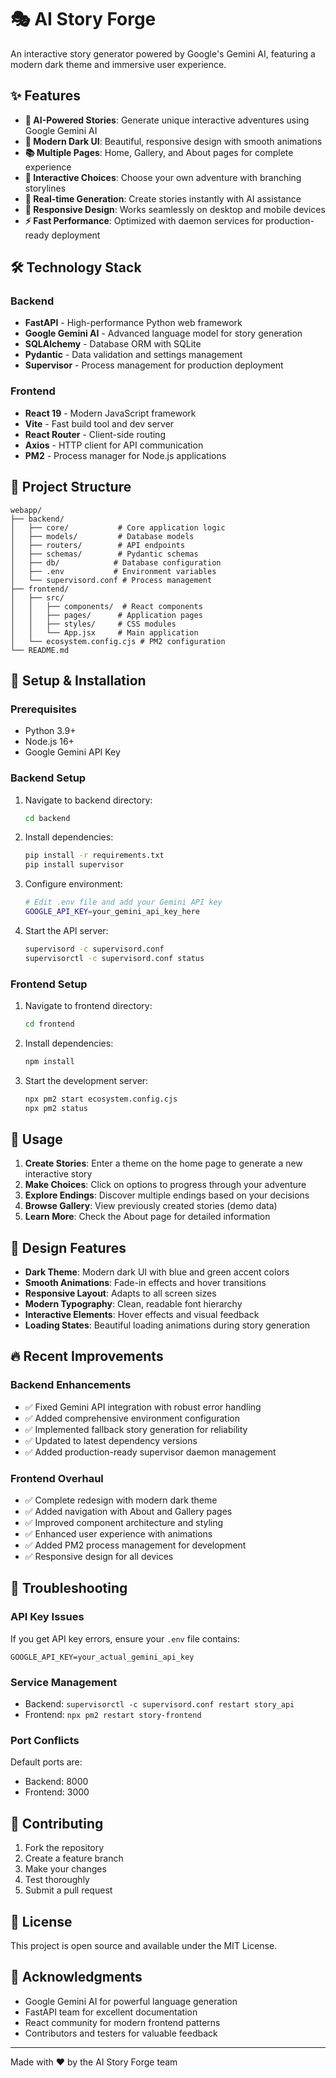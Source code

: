# 🎭 AI Story Forge

An interactive story generator powered by Google's Gemini AI, featuring a modern dark theme and immersive user experience.

## ✨ Features

- **🤖 AI-Powered Stories**: Generate unique interactive adventures using Google Gemini AI
- **🎨 Modern Dark UI**: Beautiful, responsive design with smooth animations
- **📚 Multiple Pages**: Home, Gallery, and About pages for complete experience  
- **🔄 Interactive Choices**: Choose your own adventure with branching storylines
- **💫 Real-time Generation**: Create stories instantly with AI assistance
- **📱 Responsive Design**: Works seamlessly on desktop and mobile devices
- **⚡ Fast Performance**: Optimized with daemon services for production-ready deployment



## 🛠️ Technology Stack

### Backend
- **FastAPI** - High-performance Python web framework
- **Google Gemini AI** - Advanced language model for story generation
- **SQLAlchemy** - Database ORM with SQLite
- **Pydantic** - Data validation and settings management
- **Supervisor** - Process management for production deployment

### Frontend  
- **React 19** - Modern JavaScript framework
- **Vite** - Fast build tool and dev server
- **React Router** - Client-side routing
- **Axios** - HTTP client for API communication
- **PM2** - Process manager for Node.js applications

## 📁 Project Structure

```
webapp/
├── backend/
│   ├── core/           # Core application logic
│   ├── models/         # Database models  
│   ├── routers/        # API endpoints
│   ├── schemas/        # Pydantic schemas
│   ├── db/            # Database configuration
│   ├── .env           # Environment variables
│   └── supervisord.conf # Process management
├── frontend/
│   ├── src/
│   │   ├── components/  # React components
│   │   ├── pages/      # Application pages
│   │   ├── styles/     # CSS modules
│   │   └── App.jsx     # Main application
│   └── ecosystem.config.cjs # PM2 configuration
└── README.md
```

## 🔧 Setup & Installation

### Prerequisites
- Python 3.9+
- Node.js 16+
- Google Gemini API Key

### Backend Setup

1. Navigate to backend directory:
   ```bash
   cd backend
   ```

2. Install dependencies:
   ```bash
   pip install -r requirements.txt
   pip install supervisor
   ```

3. Configure environment:
   ```bash
   # Edit .env file and add your Gemini API key
   GOOGLE_API_KEY=your_gemini_api_key_here
   ```

4. Start the API server:
   ```bash
   supervisord -c supervisord.conf
   supervisorctl -c supervisord.conf status
   ```

### Frontend Setup

1. Navigate to frontend directory:
   ```bash
   cd frontend
   ```

2. Install dependencies:
   ```bash
   npm install
   ```

3. Start the development server:
   ```bash
   npx pm2 start ecosystem.config.cjs
   npx pm2 status
   ```

## 🎯 Usage

1. **Create Stories**: Enter a theme on the home page to generate a new interactive story
2. **Make Choices**: Click on options to progress through your adventure
3. **Explore Endings**: Discover multiple endings based on your decisions
4. **Browse Gallery**: View previously created stories (demo data)
5. **Learn More**: Check the About page for detailed information

## 🎨 Design Features

- **Dark Theme**: Modern dark UI with blue and green accent colors
- **Smooth Animations**: Fade-in effects and hover transitions
- **Responsive Layout**: Adapts to all screen sizes
- **Modern Typography**: Clean, readable font hierarchy
- **Interactive Elements**: Hover effects and visual feedback
- **Loading States**: Beautiful loading animations during story generation

## 🔥 Recent Improvements

### Backend Enhancements
- ✅ Fixed Gemini API integration with robust error handling
- ✅ Added comprehensive environment configuration
- ✅ Implemented fallback story generation for reliability
- ✅ Updated to latest dependency versions
- ✅ Added production-ready supervisor daemon management

### Frontend Overhaul
- ✅ Complete redesign with modern dark theme
- ✅ Added navigation with About and Gallery pages  
- ✅ Improved component architecture and styling
- ✅ Enhanced user experience with animations
- ✅ Added PM2 process management for development
- ✅ Responsive design for all devices

## 🐛 Troubleshooting

### API Key Issues
If you get API key errors, ensure your `.env` file contains:
```
GOOGLE_API_KEY=your_actual_gemini_api_key
```

### Service Management
- Backend: `supervisorctl -c supervisord.conf restart story_api`
- Frontend: `npx pm2 restart story-frontend`

### Port Conflicts
Default ports are:
- Backend: 8000
- Frontend: 3000

## 🤝 Contributing

1. Fork the repository
2. Create a feature branch
3. Make your changes
4. Test thoroughly
5. Submit a pull request

## 📄 License

This project is open source and available under the MIT License.

## 🎉 Acknowledgments

- Google Gemini AI for powerful language generation
- FastAPI team for excellent documentation
- React community for modern frontend patterns
- Contributors and testers for valuable feedback

---

Made with ❤️ by the AI Story Forge team
